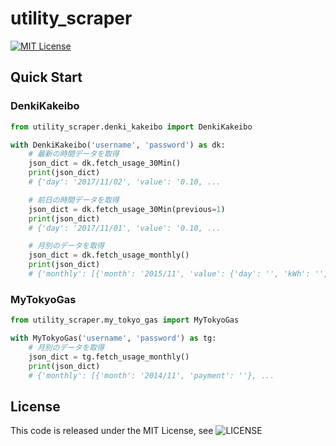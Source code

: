 # utility_scraper
[![MIT License](http://img.shields.io/badge/license-MIT-blue.svg?style=flat)](LICENSE)

## Quick Start

### DenkiKakeibo
```python
from utility_scraper.denki_kakeibo import DenkiKakeibo

with DenkiKakeibo('username', 'password') as dk:
    # 最新の時間データを取得
    json_dict = dk.fetch_usage_30Min()
    print(json_dict)
    # {'day': '2017/11/02', 'value': '0.10, ...

    # 前日の時間データを取得
    json_dict = dk.fetch_usage_30Min(previous=1)
    print(json_dict)
    # {'day': '2017/11/01', 'value': '0.10, ...

    # 月別のデータを取得
    json_dict = dk.fetch_usage_monthly()
    print(json_dict)
    # {'monthly': [{'month': '2015/11', 'value': {'day': '', 'kWh': '', 'payment': ''}}, 
```

### MyTokyoGas
```python
from utility_scraper.my_tokyo_gas import MyTokyoGas

with MyTokyoGas('username', 'password') as tg:
    # 月別のデータを取得
    json_dict = tg.fetch_usage_monthly()
    print(json_dict)
    # {'monthly': [{'month': '2014/11', 'payment': ''}, ...
```


## License
This code is released under the MIT License, see ![LICENSE](LICENSE)
